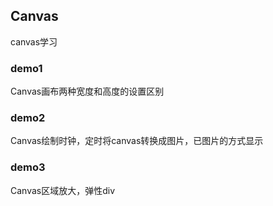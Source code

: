 ## Canvas ##
canvas学习

### demo1 ###
Canvas画布两种宽度和高度的设置区别

### demo2 ###
Canvas绘制时钟，定时将canvas转换成图片，已图片的方式显示

### demo3 ###
Canvas区域放大，弹性div